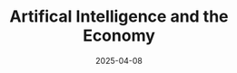---
layout: lecture
published: true    # jekyll on to ensure lecture content is rendered
released: true    # custom variable to display link on webpage
number: 10
week: 10
date: 2025-04-08
presented_by: Sophia Liu
title: Artifical Intelligence and the Economy
files:
  slides: 
  survey:
    name:
    link:
    required:
  additional_files:
readings: 
  - name: "How Should We Think About the Economics of AI?"
    link: "https://paulkrugman.substack.com/p/how-should-we-think-about-the-economics"
    target:
    author: Paul Krugman, Erik Brynjolfsson
    publisher: Paul Krugman
    year: 2025
    type: recommended
    is_h195: 
    edpost: https://edstem.org/us/courses/73099/discussion/6482262
  - name: "First Word"
    link: "https://joshh.ug/195/first_word.html"
    target: 
    author: Vernor Vinge
    publisher: Omni
    year: 1983
    type: recommended
    is_h195: false
    edpost: https://edstem.org/us/courses/73099/discussion/6482267
  - name: "UC Berkeley Historian of Science Ponders AI's Past, Present, and Future"
    link: "https://news.berkeley.edu/2023/09/11/UC-Berkeley-historian-of-science-ponders-AI-past-present-and-future/"
    target:
    author: Jason Pohl
    publisher: UC Berkeley News
    year: 2023
    type: recommended
    is_h195:
    edpost: https://edstem.org/us/courses/73099/discussion/6482268
  - name: "An image of an archeologist adventurer who wears a hat and uses a bullwhip"
    link: "https://theaiunderwriter.substack.com/p/an-image-of-an-archeologist-adventurer"
    target:
    author: Otakar G. Hubschmann
    publisher: The AI Underwriter
    year: 2025
    type: recommended
    is_h195: 
    edpost: https://edstem.org/us/courses/73099/discussion/6482271
  - name: "Harnessing automation for a future that works"
    link: "https://www.mckinsey.com/featured-insights/digital-disruption/harnessing-automation-for-a-future-that-works"
    target:
    author: James Manyika, Michael Chui, Mehdi Miremadi, Jacques Bughin, Katy George, Paul Willmott, and Martin Dewhurst
    publisher: McKinsey Global Institute
    year: 2017
    type: optional
    is_h195:
    edpost: 


  - name: "How Should We Think About the Economics of AI?"
    link: "https://paulkrugman.substack.com/p/how-should-we-think-about-the-economics"
    target:
    author: Paul Krugman, Erik Brynjolfsson
    publisher: Paul Krugman
    year: 2025
    type: recommended
    is_h195: true
    edpost: https://edstem.org/us/courses/73099/discussion/6482262
  - name: "First Word"
    link: "https://joshh.ug/195/first_word.html"
    target: 
    author: Vernor Vinge
    publisher: Omni
    year: 1983
    type: recommended
    is_h195: true
    edpost: https://edstem.org/us/courses/73099/discussion/6482267
  - name: "UC Berkeley Historian of Science Ponders AI's Past, Present, and Future"
    link: "https://news.berkeley.edu/2023/09/11/UC-Berkeley-historian-of-science-ponders-AI-past-present-and-future/"
    target:
    author: Jason Pohl
    publisher: UC Berkeley News
    year: 2023
    type: recommended
    is_h195: true
    edpost: https://edstem.org/us/courses/73099/discussion/6482268
  - name: "An image of an archeologist adventurer who wears a hat and uses a bullwhip"
    link: "https://theaiunderwriter.substack.com/p/an-image-of-an-archeologist-adventurer"
    target:
    author: Otakar G. Hubschmann
    publisher: The AI Underwriter
    year: 2025
    type: recommended
    is_h195: true
    edpost: https://edstem.org/us/courses/73099/discussion/6482271
  - name: "Harnessing automation for a future that works"
    link: "https://www.mckinsey.com/featured-insights/digital-disruption/harnessing-automation-for-a-future-that-works"
    target:
    author: James Manyika, Michael Chui, Mehdi Miremadi, Jacques Bughin, Katy George, Paul Willmott, and Martin Dewhurst
    publisher: McKinsey Global Institute
    year: 2017
    type: optional
    is_h195: true
    edpost: 


---